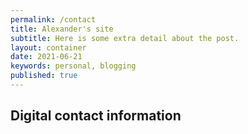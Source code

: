 ```yaml
---
permalink: /contact
title: Alexander's site
subtitle: Here is some extra detail about the post.
layout: container
date: 2021-06-21
keywords: personal, blogging
published: true
---
```


## Digital contact information
